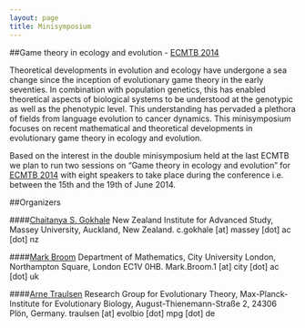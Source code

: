 ```yaml
---
layout: page
title: Minisymposium
---
```


##Game theory in ecology and evolution - [ECMTB 2014][ecmtb]

Theoretical developments in evolution and ecology have undergone a sea change since the inception of evolutionary game theory in the early seventies. In combination with population genetics, this has enabled theoretical aspects of biological systems to be understood at the genotypic as well as the phenotypic level. This understanding has pervaded a plethora of fields from language evolution to cancer dynamics. This minisymposium focuses on recent mathematical and theoretical developments in evolutionary game theory in ecology and evolution.

Based on the interest in the double minisymposium held at the last ECMTB we plan to run two sessions on “Game theory in ecology and evolution” for [ECMTB 2014][ecmtb] with eight speakers to take place during the conference i.e. between the 15th and the 19th of June 2014.

##Organizers

####[Chaitanya S. Gokhale][gokhalelinkout]
New Zealand Institute for Advanced Study, Massey University, Auckland, New Zealand. 
c.gokhale [at] massey [dot] ac [dot] nz

####[Mark Broom][broomlinkout]
Department of Mathematics, City University London, Northampton Square, London EC1V 0HB. 
Mark.Broom.1 [at] city [dot] ac [dot] uk

####[Arne Traulsen][traulsenlinkout]Research Group for Evolutionary Theory, Max-Planck-Institute for Evolutionary Biology, August-Thienemann-Straße 2, 24306 Plön, Germany.traulsen [at] evolbio [dot] mpg [dot] de
[ecmtb]:    http://ecmtb2014.org/welcome
[gokhalelinkout]:    http://gokhalechaitanya.github.io
[broomlinkout]:    http://www.city.ac.uk/engineering-maths/undergraduate/people/professor-mark-broom
[traulsenlinkout]:    http://www.evolbio.mpg.de/16397/group_evolutionarytheory